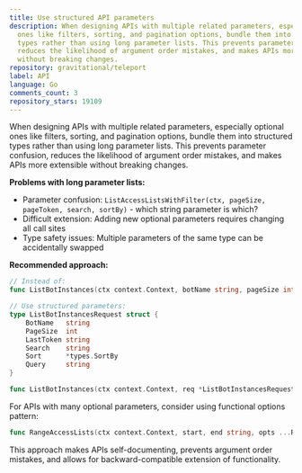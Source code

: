 ```yaml
---
title: Use structured API parameters
description: When designing APIs with multiple related parameters, especially optional
  ones like filters, sorting, and pagination options, bundle them into structured
  types rather than using long parameter lists. This prevents parameter confusion,
  reduces the likelihood of argument order mistakes, and makes APIs more extensible
  without breaking changes.
repository: gravitational/teleport
label: API
language: Go
comments_count: 3
repository_stars: 19109
---
```


When designing APIs with multiple related parameters, especially optional ones like filters, sorting, and pagination options, bundle them into structured types rather than using long parameter lists. This prevents parameter confusion, reduces the likelihood of argument order mistakes, and makes APIs more extensible without breaking changes.

**Problems with long parameter lists:**
- Parameter confusion: `ListAccessListsWithFilter(ctx, pageSize, pageToken, search, sortBy)` - which string parameter is which?
- Difficult extension: Adding new optional parameters requires changing all call sites
- Type safety issues: Multiple parameters of the same type can be accidentally swapped

**Recommended approach:**
```go
// Instead of:
func ListBotInstances(ctx context.Context, botName string, pageSize int, lastToken string, search string, sort *types.SortBy, query string) ([]*machineidv1.BotInstance, string, error)

// Use structured parameters:
type ListBotInstancesRequest struct {
    BotName   string
    PageSize  int
    LastToken string
    Search    string
    Sort      *types.SortBy
    Query     string
}

func ListBotInstances(ctx context.Context, req *ListBotInstancesRequest) ([]*machineidv1.BotInstance, string, error)
```

For APIs with many optional parameters, consider using functional options pattern:
```go
func RangeAccessLists(ctx context.Context, start, end string, opts ...RangeOption) iter.Seq2[*accesslist.AccessList, error]
```

This approach makes APIs self-documenting, prevents argument order mistakes, and allows for backward-compatible extension of functionality.